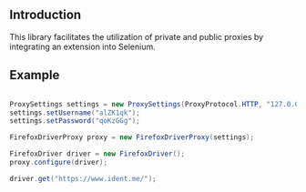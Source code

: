 ## Introduction
This library facilitates the utilization of private and public proxies by integrating an extension into Selenium.

## Example



```java

ProxySettings settings = new ProxySettings(ProxyProtocol.HTTP, "127.0.0.1", 8081);
settings.setUsername("alZK1qk");
settings.setPassword("qoKzGGg");

FirefoxDriverProxy proxy = new FirefoxDriverProxy(settings);

FirefoxDriver driver = new FirefoxDriver();
proxy.configure(driver);

driver.get("https://www.ident.me/");
```
